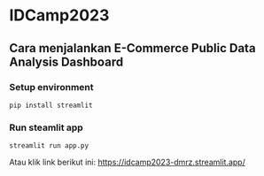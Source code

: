 # IDCamp2023
## Cara menjalankan E-Commerce Public Data Analysis Dashboard

### Setup environment
```
pip install streamlit
```

### Run steamlit app
```
streamlit run app.py
```

Atau klik link berikut ini:
https://idcamp2023-dmrz.streamlit.app/

